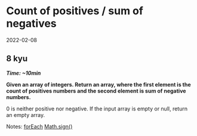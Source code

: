 # Count of positives / sum of negatives

2022-02-08

## 8 kyu

**_Time: ~10min_**

**Given an array of integers. Return an array, where the first element is the count of positives numbers and the second element is sum of negative numbers.**

0 is neither positive nor negative.
If the input array is empty or null, return an empty array.

Notes:
[forEach](https://developer.mozilla.org/en-US/docs/Web/JavaScript/Reference/Global_Objects/Array/forEach)
[Math.sign()](https://developer.mozilla.org/en-US/docs/Web/JavaScript/Reference/Global_Objects/Math/sign)
